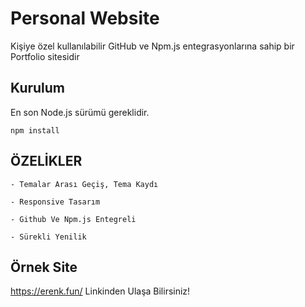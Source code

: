 # Personal Website

Kişiye özel kullanılabilir GitHub ve Npm.js entegrasyonlarına sahip bir Portfolio sitesidir

## Kurulum

En son Node.js sürümü gereklidir.

```npm install```

## ÖZELİKLER

```
- Temalar Arası Geçiş, Tema Kaydı

- Responsive Tasarım

- Github Ve Npm.js Entegreli

- Sürekli Yenilik

```

## Örnek Site

https://erenk.fun/ Linkinden Ulaşa Bilirsiniz!


